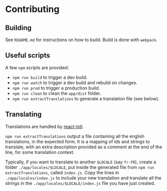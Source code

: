 Contributing
============

## Building

See `README.md` for instructions on how to build. Build is done with
`webpack`.


## Useful scripts

A few `npm` scripts are provided:
* `npm run build` to trigger a dev build.
* `npm run watch` to trigger a dev build and rebuild on changes.
* `npm run prod` to trigger a production build.
* `npm run clean` to clean the `app/dist` folder.
* `npm run extractTranslations` to generate a translation file (see below).


## Translating

Translations are handled by [react-intl](https://github.com/yahoo/react-intl/).

`npm run extractTranslations` output a file containing all the english
translations, in the expected form. It is a mapping of ids and strings to
translate, with an extra description provided as a comment at the end of the
line, for some translation context.

Typically, if you want to translate to another `$LOCALE` (say `fr-FR`), create
a folder `./app/locales/$LOCALE`, put inside the generated file from `npm run
extractTranslations`, called `index.js`. Copy the lines in
`./app/locales/index.js` to include your new translation and translate all the
strings in the `./app/locales/$LOCALE/index.js` file you have just created.
